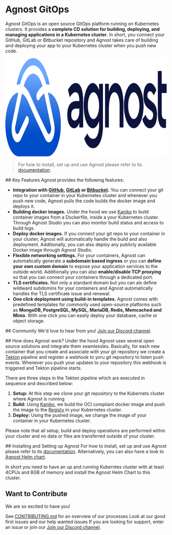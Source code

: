 # Agnost GitOps
Agnost GitOps is an open source GitOps platform running on Kubernetes clusters. It provides a **complete CD solution for building, deploying, and managing applications in a Kubernetes cluster**. In short, you connect your GitHub, GitLab or Bitbucket repository and Agnost takes care of building and deploying your app to your Kubernetes cluster when you push new code.

<p align="center">
<img width="1200" height="306" src="https://github.com/cloud-agnost/agnost-gitops/blob/main/agnost.svg" alt="Agnost logo"></img>
</p>

> For how to install, set up and use Agnost please refer to its [documentation](https://agnost.dev).

## Key Features
Agnost provides the following features:
- **Integration with [GitHub](https://github.com), [GitLab](https://gitlab.com) or [Bitbucket](https://bitbucket.com).** You can connect your git repo to your container in your Kubernetes cluster and whenever you push new code, Agnost pulls the code builds the docker image and deploys it. 
- **Building docker images.** Under the hood we use [Kaniko](https://github.com/GoogleContainerTools/kaniko) to build container images from a Dockerfile, inside a your Kubernetes cluster. Through Agnost Studio you can also monitor build status and access to build logs.
- **Deploy docker images.** If you connect your git repo to your container in your cluster, Agnost will automatically handle the build and also deployment. Additionally, you can also deploy any publicly available Docker image through Agnost Studio.
- **Flexible networking settings.** For your containers, Agnost can automatically generate a **subdomain based ingress** or you can **define your own custom domain** to expose your application services to the outside world. Additionally you can also **enable/disable TCP proxying** so that you can connect your containers through a dedicated port.
- **TLS certificates.** Not only a standard domain but you can als define wildward subdomins for your containers and Agnost automatically handles the TLS certificate issue and renewal.
- **One click deployment using build-in templates.** Agnost comes with predefined templates for commonly used open-source platforms such as **MongoDB, PostgreSQL, MySQL, MariaDB, Redis, Memcached and Minio**. With one click you can easily deploy your database, cache or object storage.

## Community
We'd love to hear from you! [Join our Discord channel](https://discord.gg/5NhssWVm).

## How does Agnost work?
Under the hood Agnost uses several open source solutions and integrate them seamlessles. Basically, for each new container that you create and associate with your git repository we create a [Tekton](https://tekton.dev/) pipeline and register a webhook to yoru git repository to listen push events. Whenever you push your updates to your repository this webhook is triggered and Tekton pipeline starts. 

There are three steps in the Tekton pipeline which are executed in sequence and described below:
1. **Setup:** At this step we clone your git repository to the Kubernets cluster where Agnost is running
2. **Build:** Using [Kaniko](https://github.com/GoogleContainerTools/kaniko), we build the OCI compliant docker image and push the image to the [Registy](https://distribution.github.io/distribution/) in your Kubernetes cluster. 
3. **Deploy:** Using the pushed image, we change the image of your container in your Kubernetes cluster.

Please note that all setup, build and deploy operations are performed within your cluster and no data or files are transferred outside of your cluster.

## Installing and Setting up Agnost
For how to install, set up and use Agnost please refer to its [documentation](https://agnost.dev). Alternatively, you can also have a look to [Agnost Helm chart](https://github.com/cloud-agnost/agnost-gitops-charts).

In short you need to have an up and running Kuberntes cluster with at least 4CPUs and 8GB of memory and install the Agnost Helm Chart to this cluster.

## Want to Contribute
We are so excited to have you!

See [CONTRIBUTING.md](https://github.com/cloud-agnost/agnost-gitops/blob/main/CONTRIBUTING.md) for an overview of our processes
Look at our good first issues and our help wanted issues
If you are looking for support, enter an issue or join our [Join our Discord channel](https://discord.gg/5NhssWVm).